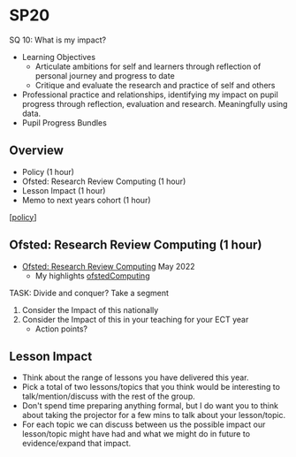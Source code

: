 SP20
====

SQ 10: What is my impact?

* Learning Objectives
    * Articulate ambitions for self and learners through reflection of personal journey and progress to date 
    * Critique and evaluate the research and practice of self and others
* Professional practice and relationships, identifying my impact on pupil progress through reflection, evaluation and research. Meaningfully using data.
* Pupil Progress Bundles


Overview
--------

* Policy (1 hour)
* Ofsted: Research Review Computing (1 hour)
* Lesson Impact (1 hour)
* Memo to next years cohort (1 hour)


[[policy]]

Ofsted: Research Review Computing (1 hour)
---------------------------------

* [Ofsted: Research Review Computing](https://www.gov.uk/government/publications/research-review-series-computing/research-review-series-computing) May 2022
    * My highlights [ofstedComputing](./ofstedComputing.md)

TASK: Divide and conquer? Take a segment
1. Consider the Impact of this nationally
2. Consider the Impact of this in your teaching for your ECT year
    * Action points?


Lesson Impact
-------------

* Think about the range of lessons you have delivered this year.
* Pick a total of two lessons/topics that you think would be interesting to talk/mention/discuss with the rest of the group.
* Don't spend time preparing anything formal, but I do want you to think about taking the projector for a few mins to talk about your lesson/topic.
* For each topic we can discuss between us the possible impact our lesson/topic might have had and what we might do in future to evidence/expand that impact.



[//begin]: # "Autogenerated link references for markdown compatibility"
[policy]: policy.md "policy"
[//end]: # "Autogenerated link references"